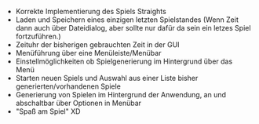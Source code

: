   * Korrekte Implementierung des Spiels Straights
  * Laden und Speichern eines einzigen letzten Spielstandes (Wenn Zeit dann auch über Dateidialog, aber sollte nur dafür da sein ein letzes Spiel fortzuführen.)
  * Zeituhr der bisherigen gebrauchten Zeit in der GUI
  * Menüführung über eine Menüleiste/Menübar
  * Einstellmöglichkeiten ob Spielgenerierung im Hintergrund über das Menü
  * Starten neuen Spiels und Auswahl aus einer Liste bisher generierten/vorhandenen Spiele
  * Generierung von Spielen im Hintergrund der Anwendung, an und abschaltbar über Optionen in Menübar
  * "Spaß am Spiel" XD
